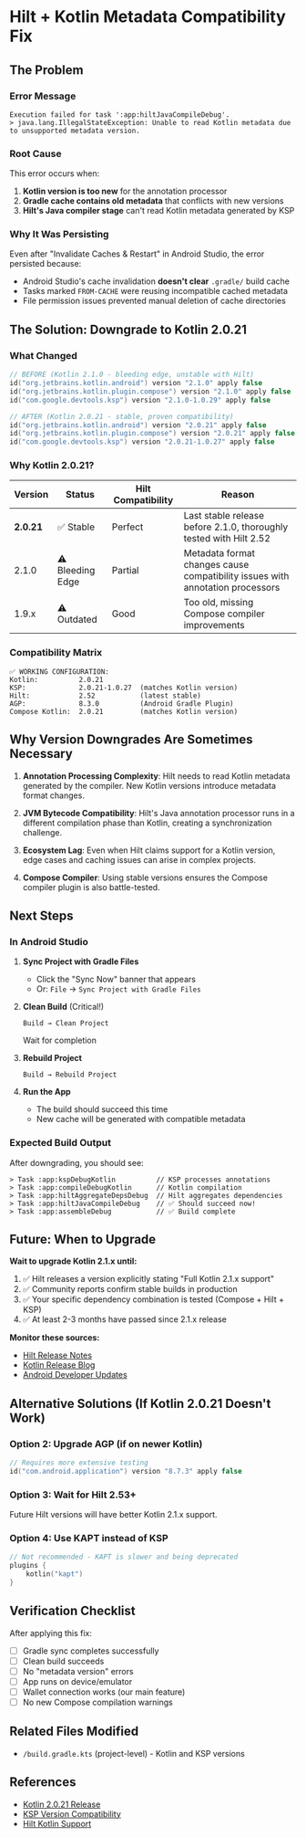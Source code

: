 # Hilt + Kotlin Metadata Compatibility Fix

## The Problem

### Error Message
```
Execution failed for task ':app:hiltJavaCompileDebug'.
> java.lang.IllegalStateException: Unable to read Kotlin metadata due to unsupported metadata version.
```

### Root Cause
This error occurs when:
1. **Kotlin version is too new** for the annotation processor
2. **Gradle cache contains old metadata** that conflicts with new versions
3. **Hilt's Java compiler stage** can't read Kotlin metadata generated by KSP

### Why It Was Persisting
Even after "Invalidate Caches & Restart" in Android Studio, the error persisted because:
- Android Studio's cache invalidation **doesn't clear** `.gradle/` build cache
- Tasks marked `FROM-CACHE` were reusing incompatible cached metadata
- File permission issues prevented manual deletion of cache directories

## The Solution: Downgrade to Kotlin 2.0.21

### What Changed
```kotlin
// BEFORE (Kotlin 2.1.0 - bleeding edge, unstable with Hilt)
id("org.jetbrains.kotlin.android") version "2.1.0" apply false
id("org.jetbrains.kotlin.plugin.compose") version "2.1.0" apply false
id("com.google.devtools.ksp") version "2.1.0-1.0.29" apply false

// AFTER (Kotlin 2.0.21 - stable, proven compatibility)
id("org.jetbrains.kotlin.android") version "2.0.21" apply false
id("org.jetbrains.kotlin.plugin.compose") version "2.0.21" apply false
id("com.google.devtools.ksp") version "2.0.21-1.0.27" apply false
```

### Why Kotlin 2.0.21?

| Version | Status | Hilt Compatibility | Reason |
|---------|--------|-------------------|--------|
| **2.0.21** | ✅ Stable | Perfect | Last stable release before 2.1.0, thoroughly tested with Hilt 2.52 |
| 2.1.0 | ⚠️ Bleeding Edge | Partial | Metadata format changes cause compatibility issues with annotation processors |
| 1.9.x | ⚠️ Outdated | Good | Too old, missing Compose compiler improvements |

### Compatibility Matrix

```
✅ WORKING CONFIGURATION:
Kotlin:          2.0.21
KSP:             2.0.21-1.0.27  (matches Kotlin version)
Hilt:            2.52           (latest stable)
AGP:             8.3.0          (Android Gradle Plugin)
Compose Kotlin:  2.0.21         (matches Kotlin version)
```

## Why Version Downgrades Are Sometimes Necessary

1. **Annotation Processing Complexity**: Hilt needs to read Kotlin metadata generated by the compiler. New Kotlin versions introduce metadata format changes.

2. **JVM Bytecode Compatibility**: Hilt's Java annotation processor runs in a different compilation phase than Kotlin, creating a synchronization challenge.

3. **Ecosystem Lag**: Even when Hilt claims support for a Kotlin version, edge cases and caching issues can arise in complex projects.

4. **Compose Compiler**: Using stable versions ensures the Compose compiler plugin is also battle-tested.

## Next Steps

### In Android Studio

1. **Sync Project with Gradle Files**
   - Click the "Sync Now" banner that appears
   - Or: `File` → `Sync Project with Gradle Files`

2. **Clean Build** (Critical!)
   ```
   Build → Clean Project
   ```
   Wait for completion

3. **Rebuild Project**
   ```
   Build → Rebuild Project
   ```

4. **Run the App**
   - The build should succeed this time
   - New cache will be generated with compatible metadata

### Expected Build Output

After downgrading, you should see:
```
> Task :app:kspDebugKotlin          // KSP processes annotations
> Task :app:compileDebugKotlin      // Kotlin compilation
> Task :app:hiltAggregateDepsDebug  // Hilt aggregates dependencies
> Task :app:hiltJavaCompileDebug    // ✅ Should succeed now!
> Task :app:assembleDebug           // ✅ Build complete
```

## Future: When to Upgrade

**Wait to upgrade Kotlin 2.1.x until:**
1. ✅ Hilt releases a version explicitly stating "Full Kotlin 2.1.x support"
2. ✅ Community reports confirm stable builds in production
3. ✅ Your specific dependency combination is tested (Compose + Hilt + KSP)
4. ✅ At least 2-3 months have passed since 2.1.x release

**Monitor these sources:**
- [Hilt Release Notes](https://github.com/google/dagger/releases)
- [Kotlin Release Blog](https://kotlinlang.org/docs/releases.html)
- [Android Developer Updates](https://developer.android.com/jetpack/androidx/releases/hilt)

## Alternative Solutions (If Kotlin 2.0.21 Doesn't Work)

### Option 2: Upgrade AGP (if on newer Kotlin)
```kotlin
// Requires more extensive testing
id("com.android.application") version "8.7.3" apply false
```

### Option 3: Wait for Hilt 2.53+
Future Hilt versions will have better Kotlin 2.1.x support.

### Option 4: Use KAPT instead of KSP
```kotlin
// Not recommended - KAPT is slower and being deprecated
plugins {
    kotlin("kapt")
}
```

## Verification Checklist

After applying this fix:
- [ ] Gradle sync completes successfully
- [ ] Clean build succeeds
- [ ] No "metadata version" errors
- [ ] App runs on device/emulator
- [ ] Wallet connection works (our main feature)
- [ ] No new Compose compilation warnings

## Related Files Modified
- `/build.gradle.kts` (project-level) - Kotlin and KSP versions

## References
- [Kotlin 2.0.21 Release](https://github.com/JetBrains/kotlin/releases/tag/v2.0.21)
- [KSP Version Compatibility](https://github.com/google/ksp/releases)
- [Hilt Kotlin Support](https://dagger.dev/dev-guide/ksp)

